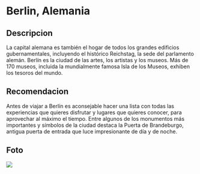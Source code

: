 # Berlin, Alemania

## Descripcion
La capital alemana es también el hogar de todos los grandes edificios gubernamentales, incluyendo el histórico Reichstag, la sede del parlamento alemán. Berlín es la ciudad de las artes, los artistas y los museos. Más de 170 museos, incluida la mundialmente famosa Isla de los Museos, exhiben los tesoros del mundo.

## Recomendacion
Antes de viajar a Berlín es aconsejable hacer una lista con todas las experiencias que quieres disfrutar y lugares que quieres conocer, para aprovechar al máximo el tiempo.
Entre algunos de los monumentos más importantes y símbolos de la ciudad destaca la Puerta de Brandeburgo, antigua puerta de entrada que luce impresionante de día y de noche.

## Foto
![](https://upload.wikimedia.org/wikipedia/commons/thumb/f/f7/Museumsinsel_Berlin_Juli_2021_1_%28cropped%29_b.jpg/800px-Museumsinsel_Berlin_Juli_2021_1_%28cropped%29_b.jpg)